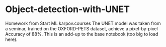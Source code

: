 # Object-detection-with-UNET

Homework from Start ML karpov.courses
The UNET model was taken from a seminar, trained on the OXFORD-PETS dataset, achieve a pixel-by-pixel Accuracy of 88%. This is an add-up to the base notebook (too big to load here).
